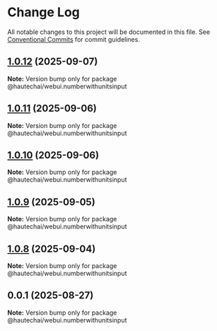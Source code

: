 # Change Log

All notable changes to this project will be documented in this file.
See [Conventional Commits](https://conventionalcommits.org) for commit guidelines.

## [1.0.12](https://github.com/HautechAI/webui/compare/@hautechai/webui.numberwithunitsinput@1.0.11...@hautechai/webui.numberwithunitsinput@1.0.12) (2025-09-07)

**Note:** Version bump only for package @hautechai/webui.numberwithunitsinput

## [1.0.11](https://github.com/HautechAI/webui/compare/@hautechai/webui.numberwithunitsinput@1.0.10...@hautechai/webui.numberwithunitsinput@1.0.11) (2025-09-06)

**Note:** Version bump only for package @hautechai/webui.numberwithunitsinput

## [1.0.10](https://github.com/HautechAI/webui/compare/@hautechai/webui.numberwithunitsinput@1.0.9...@hautechai/webui.numberwithunitsinput@1.0.10) (2025-09-06)

**Note:** Version bump only for package @hautechai/webui.numberwithunitsinput

## [1.0.9](https://github.com/HautechAI/webui/compare/@hautechai/webui.numberwithunitsinput@1.0.8...@hautechai/webui.numberwithunitsinput@1.0.9) (2025-09-05)

**Note:** Version bump only for package @hautechai/webui.numberwithunitsinput

## [1.0.8](https://github.com/HautechAI/webui/compare/@hautechai/webui.numberwithunitsinput@0.0.1...@hautechai/webui.numberwithunitsinput@1.0.8) (2025-09-04)

**Note:** Version bump only for package @hautechai/webui.numberwithunitsinput

## 0.0.1 (2025-08-27)

**Note:** Version bump only for package @hautechai/webui.numberwithunitsinput
